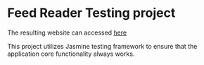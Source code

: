 # Feed Reader Testing project

The resulting website can accessed <a href="http://younessassassi.github.io/frontend-nanodegree-feed-reader-testing/#">here</a>

This project utilizes Jasmine testing framework to ensure that the application core functionality always works.





